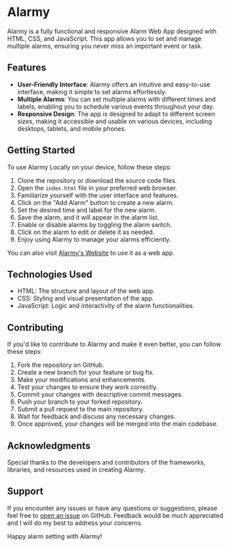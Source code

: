 # Alarmy

Alarmy is a fully functional and responsive Alarm Web App designed with HTML, CSS, and JavaScript. This app allows you to set and manage multiple alarms, ensuring you never miss an important event or task.

## Features

- **User-Friendly Interface**: Alarmy offers an intuitive and easy-to-use interface, making it simple to set alarms effortlessly.
- **Multiple Alarms**: You can set multiple alarms with different times and labels, enabling you to schedule various events throughout your day.
- **Responsive Design**: The app is designed to adapt to different screen sizes, making it accessible and usable on various devices, including desktops, tablets, and mobile phones.

## Getting Started

To use Alarmy Locally on your device, follow these steps:

1. Clone the repository or download the source code files.
2. Open the `index.html` file in your preferred web browser.
3. Familiarize yourself with the user interface and features.
4. Click on the "Add Alarm" button to create a new alarm.
5. Set the desired time and label for the new alarm.
6. Save the alarm, and it will appear in the alarm list.
7. Enable or disable alarms by toggling the alarm switch.
8. Click on the alarm to edit or delete it as needed.
9. Enjoy using Alarmy to manage your alarms efficiently.

You can also visit [Alarmy's Website](https://don2dusk.github.io/alarmy-) to use it as a web app.

## Technologies Used

- HTML: The structure and layout of the web app.
- CSS: Styling and visual presentation of the app.
- JavaScript: Logic and interactivity of the alarm functionalities.

## Contributing

If you'd like to contribute to Alarmy and make it even better, you can follow these steps:

1. Fork the repository on GitHub.
2. Create a new branch for your feature or bug fix.
3. Make your modifications and enhancements.
4. Test your changes to ensure they work correctly.
5. Commit your changes with descriptive commit messages.
6. Push your branch to your forked repository.
7. Submit a pull request to the main repository.
8. Wait for feedback and discuss any necessary changes.
9. Once approved, your changes will be merged into the main codebase.

## Acknowledgments

Special thanks to the developers and contributors of the frameworks, libraries, and resources used in creating Alarmy.

## Support

If you encounter any issues or have any questions or suggestions, please feel free to [open an issue](https://github.com/don2dusk/alarmy-/issues) on GitHub. Feedback would be much appreciated and I will do my best to address your concerns.

Happy alarm setting with Alarmy!
